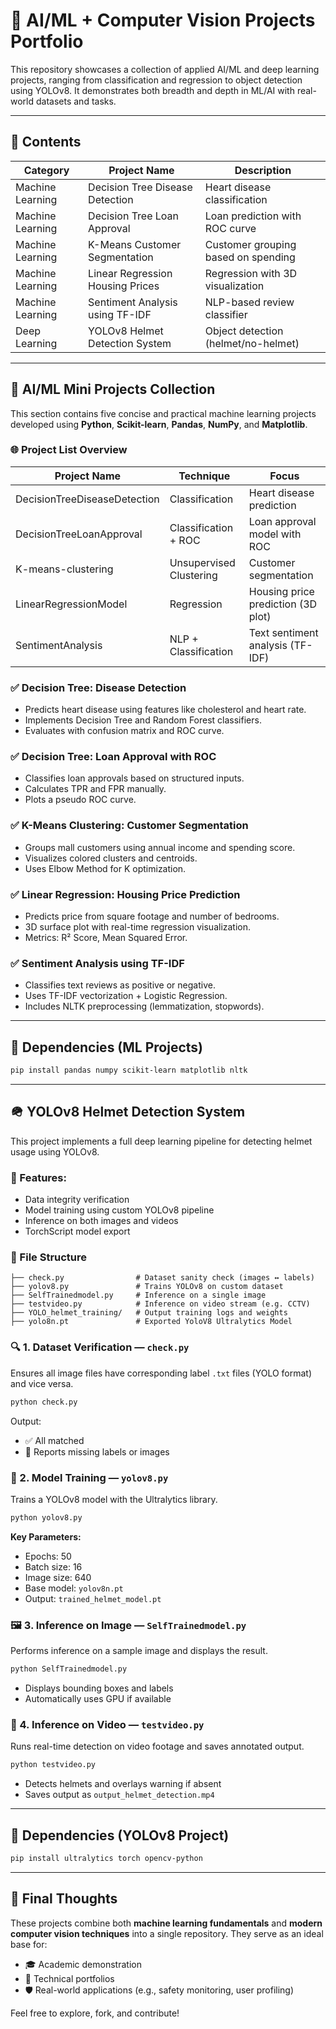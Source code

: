 # 🧠 AI/ML + Computer Vision Projects Portfolio

This repository showcases a collection of applied AI/ML and deep learning projects, ranging from classification and regression to object detection using YOLOv8. It demonstrates both breadth and depth in ML/AI with real-world datasets and tasks.

---

## 📁 Contents

| Category         | Project Name                     | Description                         |
| ---------------- | -------------------------------- | ----------------------------------- |
| Machine Learning | Decision Tree Disease Detection  | Heart disease classification        |
| Machine Learning | Decision Tree Loan Approval      | Loan prediction with ROC curve      |
| Machine Learning | K-Means Customer Segmentation    | Customer grouping based on spending |
| Machine Learning | Linear Regression Housing Prices | Regression with 3D visualization    |
| Machine Learning | Sentiment Analysis using TF-IDF  | NLP-based review classifier         |
| Deep Learning    | YOLOv8 Helmet Detection System   | Object detection (helmet/no-helmet) |

---

## 🤖 AI/ML Mini Projects Collection

This section contains five concise and practical machine learning projects developed using **Python**, **Scikit-learn**, **Pandas**, **NumPy**, and **Matplotlib**.

### 🌐 Project List Overview

| Project Name                 | Technique               | Focus                              |
| ---------------------------- | ----------------------- | ---------------------------------- |
| DecisionTreeDiseaseDetection | Classification          | Heart disease prediction           |
| DecisionTreeLoanApproval     | Classification + ROC    | Loan approval model with ROC       |
| K-means-clustering           | Unsupervised Clustering | Customer segmentation              |
| LinearRegressionModel        | Regression              | Housing price prediction (3D plot) |
| SentimentAnalysis            | NLP + Classification    | Text sentiment analysis (TF-IDF)   |

### ✅ Decision Tree: Disease Detection

* Predicts heart disease using features like cholesterol and heart rate.
* Implements Decision Tree and Random Forest classifiers.
* Evaluates with confusion matrix and ROC curve.

### ✅ Decision Tree: Loan Approval with ROC

* Classifies loan approvals based on structured inputs.
* Calculates TPR and FPR manually.
* Plots a pseudo ROC curve.

### ✅ K-Means Clustering: Customer Segmentation

* Groups mall customers using annual income and spending score.
* Visualizes colored clusters and centroids.
* Uses Elbow Method for K optimization.

### ✅ Linear Regression: Housing Price Prediction

* Predicts price from square footage and number of bedrooms.
* 3D surface plot with real-time regression visualization.
* Metrics: R² Score, Mean Squared Error.

### ✅ Sentiment Analysis using TF-IDF

* Classifies text reviews as positive or negative.
* Uses TF-IDF vectorization + Logistic Regression.
* Includes NLTK preprocessing (lemmatization, stopwords).

---

## 🔧 Dependencies (ML Projects)

```bash
pip install pandas numpy scikit-learn matplotlib nltk
```

---

## 🪖 YOLOv8 Helmet Detection System

This project implements a full deep learning pipeline for detecting helmet usage using YOLOv8.

### 📌 Features:

* Data integrity verification
* Model training using custom YOLOv8 pipeline
* Inference on both images and videos
* TorchScript model export

### 📁 File Structure

```
├── check.py                # Dataset sanity check (images ↔ labels)
├── yolov8.py               # Trains YOLOv8 on custom dataset
├── SelfTrainedmodel.py     # Inference on a single image
├── testvideo.py            # Inference on video stream (e.g. CCTV)
├── YOLO_helmet_training/   # Output training logs and weights
├── yolo8n.pt               # Exported YoloV8 Ultralytics Model
```

### 🔍 1. Dataset Verification — `check.py`

Ensures all image files have corresponding label `.txt` files (YOLO format) and vice versa.

```bash
python check.py
```

Output:

* ✅ All matched
* 🚨 Reports missing labels or images

### 🧠 2. Model Training — `yolov8.py`

Trains a YOLOv8 model with the Ultralytics library.

```bash
python yolov8.py
```

**Key Parameters:**

* Epochs: 50
* Batch size: 16
* Image size: 640
* Base model: `yolov8n.pt`
* Output: `trained_helmet_model.pt`

### 🖼️ 3. Inference on Image — `SelfTrainedmodel.py`

Performs inference on a sample image and displays the result.

```bash
python SelfTrainedmodel.py
```

* Displays bounding boxes and labels
* Automatically uses GPU if available

### 🎥 4. Inference on Video — `testvideo.py`

Runs real-time detection on video footage and saves annotated output.

```bash
python testvideo.py
```

* Detects helmets and overlays warning if absent
* Saves output as `output_helmet_detection.mp4`

---

## 🔧 Dependencies (YOLOv8 Project)

```bash
pip install ultralytics torch opencv-python
```

---

## 🏁 Final Thoughts

These projects combine both **machine learning fundamentals** and **modern computer vision techniques** into a single repository. They serve as an ideal base for:

* 🎓 Academic demonstration
* 💼 Technical portfolios
* 🛡️ Real-world applications (e.g., safety monitoring, user profiling)

Feel free to explore, fork, and contribute!
